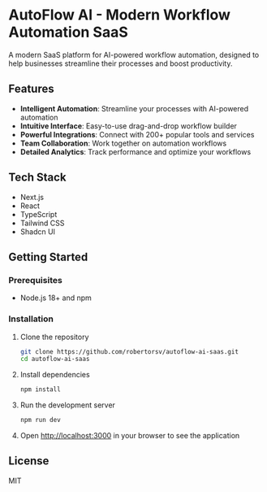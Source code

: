 # AutoFlow AI - Modern Workflow Automation SaaS

A modern SaaS platform for AI-powered workflow automation, designed to help businesses streamline their processes and boost productivity.

## Features

- **Intelligent Automation**: Streamline your processes with AI-powered automation
- **Intuitive Interface**: Easy-to-use drag-and-drop workflow builder
- **Powerful Integrations**: Connect with 200+ popular tools and services
- **Team Collaboration**: Work together on automation workflows
- **Detailed Analytics**: Track performance and optimize your workflows

## Tech Stack

- Next.js
- React
- TypeScript
- Tailwind CSS
- Shadcn UI

## Getting Started

### Prerequisites

- Node.js 18+ and npm

### Installation

1. Clone the repository
   ```bash
   git clone https://github.com/robertorsv/autoflow-ai-saas.git
   cd autoflow-ai-saas
   ```

2. Install dependencies
   ```bash
   npm install
   ```

3. Run the development server
   ```bash
   npm run dev
   ```

4. Open [http://localhost:3000](http://localhost:3000) in your browser to see the application

## License

MIT